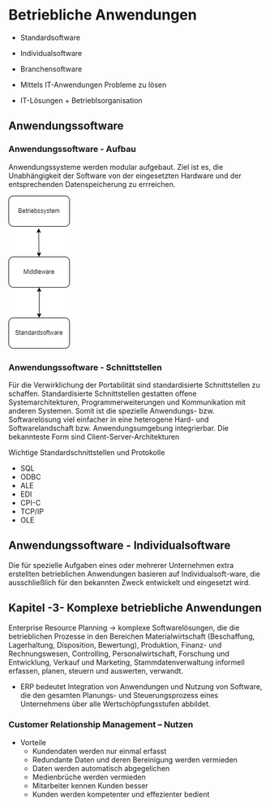 # Betriebliche Anwendungen 
+ Standardsoftware
+ Individualsoftware
+ Branchensoftware

+ Mittels IT-Anwendungen Probleme zu lösen
+ IT-Lösungen + Betrieblsorganisation

## Anwendungssoftware 

### Anwendungssoftware - Aufbau
Anwendungssysteme werden modular aufgebaut. Ziel ist es, die Unabhängigkeit der Software von der eingesetzten Hardware und der entsprechenden Datenspeicherung zu errreichen.

![Alt text](./img/anwendungssoftware.png)

### Anwendungssoftware - Schnittstellen
Für die Verwirklichung der Portabilität sind standardisierte Schnittstellen 
zu schaffen. Standardisierte Schnittstellen gestatten offene Systemarchitekturen, Programmerweiterungen und Kommunikation mit anderen Systemen. Somit ist die spezielle Anwendungs- bzw. Softwarelösung viel einfacher 
in eine heterogene Hard- und Softwarelandschaft bzw. 
Anwendungsumgebung integrierbar. Die bekannteste Form sind Client-Server-Architekturen

Wichtige Standardschnittstellen und Protokolle
+ SQL
+ ODBC
+ ALE
+ EDI
+ CPI-C
+ TCP/IP
+ OLE

## Anwendungssoftware - Individualsoftware
Die für spezielle Aufgaben eines oder mehrerer Unternehmen extra erstellten betrieblichen Anwendungen basieren auf Individualsoft-ware, die ausschließlich für den bekannten Zweck entwickelt und eingesetzt wird.

## Kapitel -3- Komplexe betriebliche Anwendungen
Enterprise Resource Planning ->  komplexe Softwarelösungen, die die betrieblichen 
Prozesse in den Bereichen Materialwirtschaft (Beschaffung, Lagerhaltung, Disposition, Bewertung), Produktion, Finanz- und Rechnungswesen, Controlling, Personalwirtschaft, Forschung und Entwicklung, Verkauf und Marketing, Stammdatenverwaltung informell erfassen, planen, steuern und auswerten, verwandt.
+ ERP bedeutet Integration von Anwendungen und Nutzung von Software, die den gesamten Planungs- und Steuerungsprozess eines Unternehmens über alle Wertschöpfungsstufen abbildet.

### Customer Relationship Management – Nutzen
+ Vorteile
    + Kundendaten werden nur einmal erfasst
    + Redundante Daten und deren Bereinigung werden vermieden
    + Daten werden automatisch abgegelichen
    + Medienbrüche werden vermieden
    + Mitarbeiter kennen Kunden besser
    + Kunden werden kompetenter und effezienter bedient
    